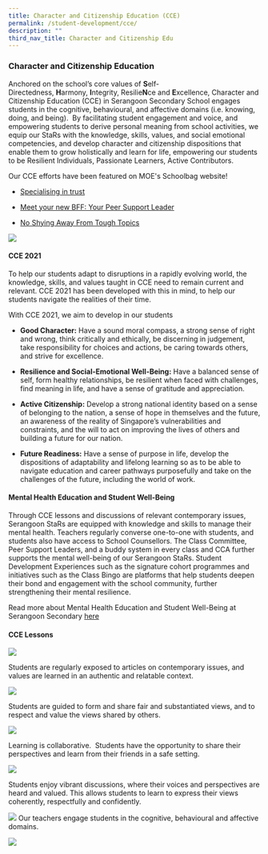 ```yaml
---
title: Character and Citizenship Education (CCE)
permalink: /student-development/cce/
description: ""
third_nav_title: Character and Citizenship Edu
---
```

### Character and Citizenship Education

Anchored on the school’s core values of **S**elf-Directedness, **H**armony, **I**ntegrity, Resilie**N**ce and **E**xcellence, Character and Citizenship Education (CCE) in Serangoon Secondary School engages students in the cognitive, behavioural, and affective domains (i.e. knowing, doing, and being).  By facilitating student engagement and voice, and empowering students to derive personal meaning from school activities, we equip our StaRs with the knowledge, skills, values, and social emotional competencies, and develop character and citizenship dispositions that enable them to grow holistically and learn for life, empowering our students to be Resilient Individuals, Passionate Learners, Active Contributors.

Our CCE efforts have been featured on MOE's Schoolbag website!

*   [Specialising in trust](https://www.schoolbag.edu.sg/story/specialising-in-trust)  
    
*   [Meet your new BFF: Your Peer Support Leader](https://www.schoolbag.edu.sg/story/meet-your-new-bff-your-peer-support-leader)  
    
*   [No Shying Away From Tough Topics](https://www.schoolbag.edu.sg/story/no-shying-away-from-tough-topics)

![](/images/5pics%20cce.gif)


#### CCE 2021

To help our students adapt to disruptions in a rapidly evolving world, the knowledge, skills, and values taught in CCE need to remain current and relevant. CCE 2021 has been developed with this in mind, to help our students navigate the realities of their time.

With CCE 2021, we aim to develop in our students

*   **Good Character:** Have a sound moral compass, a strong sense of right and wrong, think critically and ethically, be discerning in judgement, take responsibility for choices and actions, be caring towards others, and strive for excellence.

  

*   **Resilience and Social-Emotional Well-Being:** Have a balanced sense of self, form healthy relationships, be resilient when faced with challenges, find meaning in life, and have a sense of gratitude and appreciation.

*   **Active Citizenship:** Develop a strong national identity based on a sense of belonging to the nation, a sense of hope in themselves and the future, an awareness of the reality of Singapore’s vulnerabilities and constraints, and the will to act on improving the lives of others and building a future for our nation.

*   **Future Readiness:** Have a sense of purpose in life, develop the dispositions of adaptability and lifelong learning so as to be able to navigate education and career pathways purposefully and take on the challenges of the future, including the world of work.

#### Mental Health Education and Student Well-Being

Through CCE lessons and discussions of relevant contemporary issues, Serangoon StaRs are equipped with knowledge and skills to manage their mental health. Teachers regularly converse one-to-one with students, and students also have access to School Counsellors. The Class Committee, Peer Support Leaders, and a buddy system in every class and CCA further supports the mental well-being of our Serangoon StaRs. Student Development Experiences such as the signature cohort programmes and initiatives such as the Class Bingo are platforms that help students deepen their bond and engagement with the school community, further strengthening their mental resilience.

Read more about Mental Health Education and Student Well-Being at Serangoon Secondary [here](https://serangoonsec.moe.edu.sg/parents-n-students/latest-news/visit-by-ms-sun-xueling)

#### CCE Lessons

![](/images/cce%20lesson%201-3%20new.gif)

Students are regularly exposed to articles on contemporary issues, and values are learned in an authentic and relatable context.

![](/images/cce%20lesson%204.jpg)

Students are guided to form and share fair and substantiated views, and to respect and value the views shared by others.

![](/images/cce56.gif)

Learning is collaborative.  Students have the opportunity to share their perspectives and learn from their friends in a safe setting.

![](/images/cce%20lesson%207.jpg)

Students enjoy vibrant discussions, where their voices and perspectives are heard and valued. This allows students to learn to express their views coherently, respectfully and confidently.

![](/images/cce89.gif)
Our teachers engage students in the cognitive, behavioural and affective domains.

![](/images/cce%20lesson%2010.jpg)